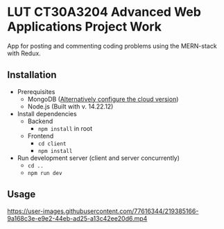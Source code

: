 # LUT CT30A3204 Advanced Web Applications Project Work
App for posting and commenting coding problems using the MERN-stack with Redux. 

## Installation
- Prerequisites
  - MongoDB ([Alternatively configure the cloud version](https://www.mongodb.com/docs/manual/tutorial/getting-started/))
  - Node.js (Built with v. 14.22.12)  
- Install dependencies
  - Backend
    - `npm install` in root
  - Frontend
    - `cd client`
    - `npm install`
- Run development server (client and server concurrently)
  - `cd ..`
  - `npm run dev`  
  
## Usage

https://user-images.githubusercontent.com/77616344/219385166-9a168c3e-e9e2-44eb-ad25-a13c42ee20d6.mp4


